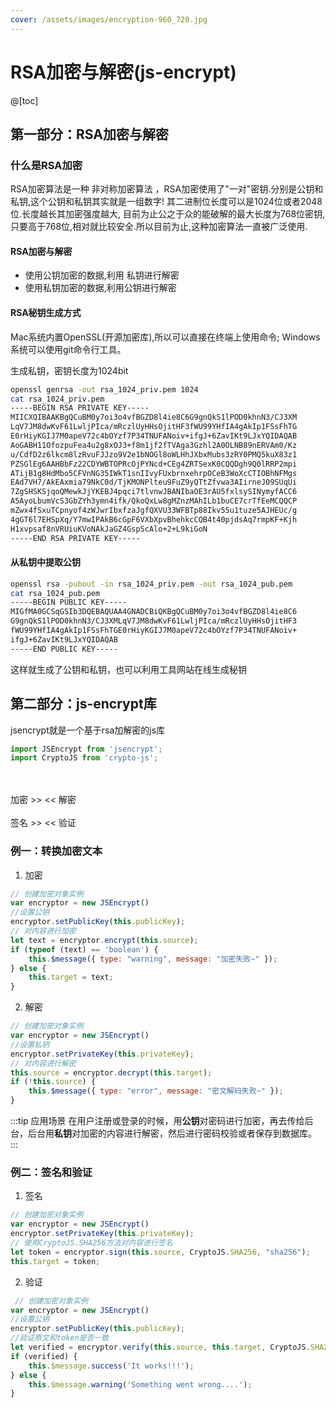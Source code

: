 ```yaml
---
cover: /assets/images/encryption-960_720.jpg
---
```

# RSA加密与解密(js-encrypt)

@[toc]

##  第一部分：RSA加密与解密
### 什么是RSA加密

RSA加密算法是一种 非对称加密算法 ，RSA加密使用了"一对"密钥.分别是公钥和私钥,这个公钥和私钥其实就是一组数字! 其二进制位长度可以是1024位或者2048位.长度越长其加密强度越大, 目前为止公之于众的能破解的最大长度为768位密钥,只要高于768位,相对就比较安全.所以目前为止,这种加密算法一直被广泛使用.

#### RSA加密与解密
- 使用公钥加密的数据,利用 私钥进行解密
- 使用私钥加密的数据,利用公钥进行解密

#### RSA秘钥生成方式
Mac系统内置OpenSSL(开源加密库),所以可以直接在终端上使用命令; Windows系统可以使用git命令行工具。

生成私钥，密钥长度为1024bit
```sh
openssl genrsa -out rsa_1024_priv.pem 1024
cat rsa_1024_priv.pem
-----BEGIN RSA PRIVATE KEY-----
MIICXQIBAAKBgQCuBM0y7oi3o4vfBGZD8l4ie8C6G9gnQkS1lPOD0khnN3/CJ3XM
LqV7JM8dwKvF61LwljPIca/mRczlUyHHsOjitHF3fWU99YHfIA4gAkIp1FSsFhTG
E0rHiyKGIJ7M0apeV72c4bOYzf7P34TNUFANoiv+ifgJ+6ZavIKt9LJxYQIDAQAB
AoGABH11OfozpuFea4u2g8xOJ3+f8m1jf2fTVAga3Gzhl2A0OLNB89nERVAm0/Kz
u/CdfD2z6lkcm8lzRvuFJJzo9V2e1bNOGl8oWLHhJXbxMubs3zRY0PMQ5kuX83z1
PZSGlEg6AAHBbFz22CDYWBTOPRcOjPYNcd+CEg4ZRTSexK0CQQDgh9Q0lRRP2mpi
ATijB1g8HdMbo5CFVnNG35IWkT1snIIvyFUxbrnxehrpOCeB3WoXcCTIOBhNFMgs
EAd7VH7/AkEAxmia79NkC0d/TjKMONPlteu9FuZ9yQTtZfvwa3AIirneJ09SUqUi
7ZgSHSKSjqoQMewkJjYKEBJ4pqci7tlvnwJBANIbaOE3rAU5fxlsySINymyfACC6
A5AyoLbumVcS3GbZYh3ymn4ifk/QkoQxLw8gMZnzMAhILb1buCE7crTfEeMCQQCP
mZwx4fSxuTCpnyof4zWJwrIbxfzaJgfQXVU33WFBTp88Ikv55u1tuze5AJHEUc/g
4gGT6l7EHSpXq/Y7mwIPAkB6cGpF6VXbXpvBhehkcCQB4t40pjdsAq7rmpKF+Kjh
H1xvpsaf8nVRUiuKVoNAkJaGZ4GspScAlo+2+L9kiGoN
-----END RSA PRIVATE KEY-----
```
#### 从私钥中提取公钥
```sh
openssl rsa -pubout -in rsa_1024_priv.pem -out rsa_1024_pub.pem
cat rsa_1024_pub.pem
-----BEGIN PUBLIC KEY-----
MIGfMA0GCSqGSIb3DQEBAQUAA4GNADCBiQKBgQCuBM0y7oi3o4vfBGZD8l4ie8C6
G9gnQkS1lPOD0khnN3/CJ3XMLqV7JM8dwKvF61LwljPIca/mRczlUyHHsOjitHF3
fWU99YHfIA4gAkIp1FSsFhTGE0rHiyKGIJ7M0apeV72c4bOYzf7P34TNUFANoiv+
ifgJ+6ZavIKt9LJxYQIDAQAB
-----END PUBLIC KEY-----
```

这样就生成了公钥和私钥，也可以利用工具网站在线生成秘钥

## 第二部分：js-encrypt库

jsencrypt就是一个基于rsa加解密的js库
```js
import JSEncrypt from 'jsencrypt';
import CryptoJS from 'crypto-js';
```
<el-row :gutter="30">
    <el-col :span="10">
        <el-input :modelValue="getString(publicKey)">
            <template #prepend>明文 | 公钥：</template>
        </el-input>
        <el-input v-model="source" type="textarea" :autosize="{ minRows: 5, maxRows: 8}"></el-input>
    </el-col>
    <el-col :span="4" style="text-align:center">
        <br/><br/>
        <el-button-group>
            <el-button type="success" @click="encodeHandler">加密 &gt;&gt;</el-button>
            <el-button type="danger" @click="decodeHandler"> &lt;&lt; 解密</el-button>
        </el-button-group>
        <br/><br/>
        <el-button-group>
            <el-button type="primary"  @click="signHandler">签名 &gt;&gt;</el-button>
            <el-button type="warning"  @click="verifyHandler"> &lt;&lt; 验证</el-button>
        </el-button-group>
    </el-col>
    <el-col :span="10">
        <el-input :modelValue="getString(privateKey)">
            <template #prepend>密文 | 私钥：</template>
        </el-input>
        <el-input v-model="target" type="textarea" :autosize="{ minRows: 5, maxRows: 8}"> </el-input>
    </el-col>
</el-row>

<script>
export default {
    name: "JSEncrypt",
    data () {
        return {
            publicKey: `-----BEGIN PUBLIC KEY-----
MIGfMA0GCSqGSIb3DQEBAQUAA4GNADCBiQKBgQCuBM0y7oi3o4vfBGZD8l4ie8C6
G9gnQkS1lPOD0khnN3/CJ3XMLqV7JM8dwKvF61LwljPIca/mRczlUyHHsOjitHF3
fWU99YHfIA4gAkIp1FSsFhTGE0rHiyKGIJ7M0apeV72c4bOYzf7P34TNUFANoiv+
ifgJ+6ZavIKt9LJxYQIDAQAB
-----END PUBLIC KEY-----`, //公钥
            privateKey: `-----BEGIN RSA PRIVATE KEY-----
MIICXQIBAAKBgQCuBM0y7oi3o4vfBGZD8l4ie8C6G9gnQkS1lPOD0khnN3/CJ3XM
LqV7JM8dwKvF61LwljPIca/mRczlUyHHsOjitHF3fWU99YHfIA4gAkIp1FSsFhTG
E0rHiyKGIJ7M0apeV72c4bOYzf7P34TNUFANoiv+ifgJ+6ZavIKt9LJxYQIDAQAB
AoGABH11OfozpuFea4u2g8xOJ3+f8m1jf2fTVAga3Gzhl2A0OLNB89nERVAm0/Kz
u/CdfD2z6lkcm8lzRvuFJJzo9V2e1bNOGl8oWLHhJXbxMubs3zRY0PMQ5kuX83z1
PZSGlEg6AAHBbFz22CDYWBTOPRcOjPYNcd+CEg4ZRTSexK0CQQDgh9Q0lRRP2mpi
ATijB1g8HdMbo5CFVnNG35IWkT1snIIvyFUxbrnxehrpOCeB3WoXcCTIOBhNFMgs
EAd7VH7/AkEAxmia79NkC0d/TjKMONPlteu9FuZ9yQTtZfvwa3AIirneJ09SUqUi
7ZgSHSKSjqoQMewkJjYKEBJ4pqci7tlvnwJBANIbaOE3rAU5fxlsySINymyfACC6
A5AyoLbumVcS3GbZYh3ymn4ifk/QkoQxLw8gMZnzMAhILb1buCE7crTfEeMCQQCP
mZwx4fSxuTCpnyof4zWJwrIbxfzaJgfQXVU33WFBTp88Ikv55u1tuze5AJHEUc/g
4gGT6l7EHSpXq/Y7mwIPAkB6cGpF6VXbXpvBhehkcCQB4t40pjdsAq7rmpKF+Kjh
H1xvpsaf8nVRUiuKVoNAkJaGZ4GspScAlo+2+L9kiGoN
-----END RSA PRIVATE KEY-----`, //私钥
            source: "Hello Encrypt~!", //明文
            target: "",//密文
        }
    },
    computed:{
        getString(){
            return (_value) => {
                return _value.split("-----")[2];
            }
        }
    },
    methods: {
        encodeHandler () {
            // 创建加密对象实例
            var encryptor = new JSEncrypt()
            //设置公钥
            encryptor.setPublicKey(this.publicKey);
            // 对内容进行加密
            let text = encryptor.encrypt(this.source);
            if (typeof (text) == 'boolean') {
                this.$message({ type: "warning", message: "加密失败~" });
            } else {
                this.target = text;
            }
        },
        decodeHandler () {
            // 创建加密对象实例
            var encryptor = new JSEncrypt()
            //设置私钥
            encryptor.setPrivateKey(this.privateKey);
            // 对内容进行解密
            this.source = encryptor.decrypt(this.target);
            if (!this.source) {
                this.$message({ type: "error", message: "密文解码失败~" });
            }
        },
        signHandler () {
            // 创建加密对象实例
            var encryptor = new JSEncrypt()
            encryptor.setPrivateKey(this.privateKey);
            // 使用CryptoJS.SHA256方法对内容进行签名
            let token = encryptor.sign(this.source, CryptoJS.SHA256, "sha256");
            this.target = token;
        },
        verifyHandler () {
            // 创建加密对象实例
            var encryptor = new JSEncrypt()
            //设置公钥
            encryptor.setPublicKey(this.publicKey);
            //验证原文和token是否一致
            let verified = encryptor.verify(this.source, this.target, CryptoJS.SHA256);
            if (verified) {
                this.$message.success('It works!!!');
            } else {
                this.$message.warning('Something went wrong....');
            }
        },
    },
    mounted() {
        // 加密JS库
        // import JSEncrypt from 'jsencrypt';
        // import CryptoJS from 'crypto-js';
        Promise.all([
            this.loadScript('https://travistidwell.com/jsencrypt/bin/jsencrypt.min.js'),
            this.loadScript('https://cdnjs.cloudflare.com/ajax/libs/crypto-js/4.1.1/crypto-js.min.js')
        ])
    },
}
</script>

### 例一：转换加密文本

1. 加密
```js
// 创建加密对象实例
var encryptor = new JSEncrypt()
//设置公钥
encryptor.setPublicKey(this.publicKey);
// 对内容进行加密
let text = encryptor.encrypt(this.source);
if (typeof (text) == 'boolean') {
    this.$message({ type: "warning", message: "加密失败~" });
} else {
    this.target = text;
}
```
2. 解密
```js
// 创建加密对象实例
var encryptor = new JSEncrypt()
//设置私钥
encryptor.setPrivateKey(this.privateKey);
// 对内容进行解密
this.source = encryptor.decrypt(this.target);
if (!this.source) {
    this.$message({ type: "error", message: "密文解码失败~" });
}
```

:::tip 应用场景
在用户注册或登录的时候，用<b>公钥</b>对密码进行加密，再去传给后台，后台用<b>私钥</b>对加密的内容进行解密，然后进行密码校验或者保存到数据库。
:::


 ### 例二：签名和验证
 1. 签名
 ```js
// 创建加密对象实例
var encryptor = new JSEncrypt()
encryptor.setPrivateKey(this.privateKey);
// 使用CryptoJS.SHA256方法对内容进行签名
let token = encryptor.sign(this.source, CryptoJS.SHA256, "sha256");
this.target = token;
 ```
2. 验证
```js
 // 创建加密对象实例
var encryptor = new JSEncrypt()
//设置公钥
encryptor.setPublicKey(this.publicKey);
//验证原文和token是否一致
let verified = encryptor.verify(this.source, this.target, CryptoJS.SHA256);
if (verified) {
    this.$message.success('It works!!!');
} else {
    this.$message.warning('Something went wrong....');
}
```